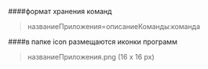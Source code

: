 
####формат хранения команд
>названиеПриложения=описаниеКоманды:команда

####в папке icon размещаются иконки программ 
>названиеПриложения.png (16 x 16 px)
